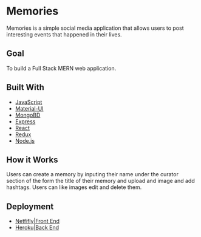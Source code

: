 # Memories

Memories is a simple social media application that allows users to post interesting events that happened in their lives. 


## Goal

To build a Full Stack MERN web application. 

## Built With

* [JavaScript](https://www.javascript.com/)
* [Material-UI](https://material-ui.com/)
* [MongoBD](https://www.mongodb.com/)
* [Express](https://expressjs.com/)
* [React](https://reactjs.org/)
* [Redux](https://redux.js.org/)
* [Node.js](https://nodejs.org/en/)



## How it Works

Users can create a memory by inputing their name under the curator section of the form the title of their memory and upload and image and add hashtags. Users can like images edit and delete them.








## Deployment
* [Netfifly|Front End ](https://www.netlify.com/)
* [Heroku|Back End ](https://www.heroku.com/)

